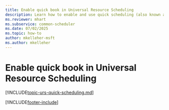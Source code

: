 ```yaml
---
title: Enable quick book in Universal Resource Scheduling
description: Learn how to enable and use quick scheduling (also known as quick book) to simplify the schedule assistant experience and make the process easier.
ms.reviewer: mhart
ms.subservice: common-scheduler
ms.date: 07/02/2025
ms.topic: how-to
author: mkelleher-msft
ms.author: mkelleher
---
```


# Enable quick book in Universal Resource Scheduling

[!INCLUDE[topic-urs-quick-scheduling.md](../shared/urs/quick-scheduling.md)]


[!INCLUDE[footer-include](../includes/footer-banner.md)]
